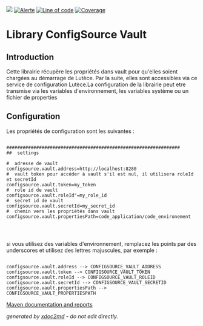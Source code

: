 ![](https://dev.lutece.paris.fr/jenkins/buildStatus/icon?job=tech-library-configsource-vault-deploy)
[![Alerte](https://dev.lutece.paris.fr/sonar/api/project_badges/measure?project=fr.paris.lutece.plugins%3Alibrary-configsource-vault&metric=alert_status)](https://dev.lutece.paris.fr/sonar/dashboard?id=fr.paris.lutece.plugins%3Alibrary-configsource-vault)
[![Line of code](https://dev.lutece.paris.fr/sonar/api/project_badges/measure?project=fr.paris.lutece.plugins%3Alibrary-configsource-vault&metric=ncloc)](https://dev.lutece.paris.fr/sonar/dashboard?id=fr.paris.lutece.plugins%3Alibrary-configsource-vault)
[![Coverage](https://dev.lutece.paris.fr/sonar/api/project_badges/measure?project=fr.paris.lutece.plugins%3Alibrary-configsource-vault&metric=coverage)](https://dev.lutece.paris.fr/sonar/dashboard?id=fr.paris.lutece.plugins%3Alibrary-configsource-vault)

# Library ConfigSource Vault

## Introduction

Cette librairie récupère les propriétés dans vault pour qu'elles soient chargées au démarrage de Lutèce. Par la suite, elles sont accessibles via ce service de configuration Lutèce.La configuration de la librairie peut etre transmise via les variables d'environnement, les variables système ou un fichier de properties

## Configuration

Les propriétés de configuration sont les suivantes :
```

################################################################
##  settings

#  adresse de vault
configsource.vault.address=http://localhost:8280
#  vault token pour accéder à vault s'il est nul, il utilisera roleId et secretId
configsource.vault.token=my_token
#  role id de vault
configsource.vault.roleId"=my_role_id
#  secret id de vault
configsource.vault.secretId=my_secret_id
#  chemin vers les propriétés dans vault
configsource.vault.propertiesPath=code_application/code_environement


                    
```
si vous utilisez des variables d'environnement, remplacez les points par des underscores et utilisez des lettres majuscules, par exemple :
```

configsource.vault.address --> CONFIGSOURCE_VAULT_ADDRESS 
configsource.vault.token --> CONFIGSOURCE_VAULT_TOKEN 
configsource.vault.roleId --> CONFIGSOURCE_VAULT_ROLEID 
configsource.vault.secretId --> CONFIGSOURCE_VAULT_SECRETID 
configsource.vault.propertiesPath --> CONFIGSOURCE_VAULT_PROPERTIESPATH 

```



[Maven documentation and reports](https://dev.lutece.paris.fr/plugins/library-configsource-vault/)



 *generated by [xdoc2md](https://github.com/lutece-platform/tools-maven-xdoc2md-plugin) - do not edit directly.*
